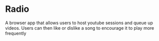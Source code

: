 # Radio
A browser app that allows users to host youtube sessions and queue up videos.  Users can then like or dislike a song to encourage it to play more frequently
